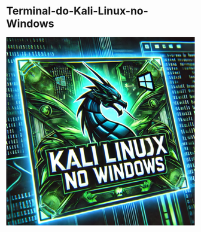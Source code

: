 # Terminal-do-Kali-Linux-no-Windows
![Thumb](https://github.com/yslanlopes12/Terminal-do-Kali-Linux-no-Windows/blob/main/thumb_kali_windows.webp)
